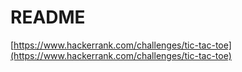 # README

[https://www.hackerrank.com/challenges/tic-tac-toe](https://www.hackerrank.com/challenges/tic-tac-toe)

